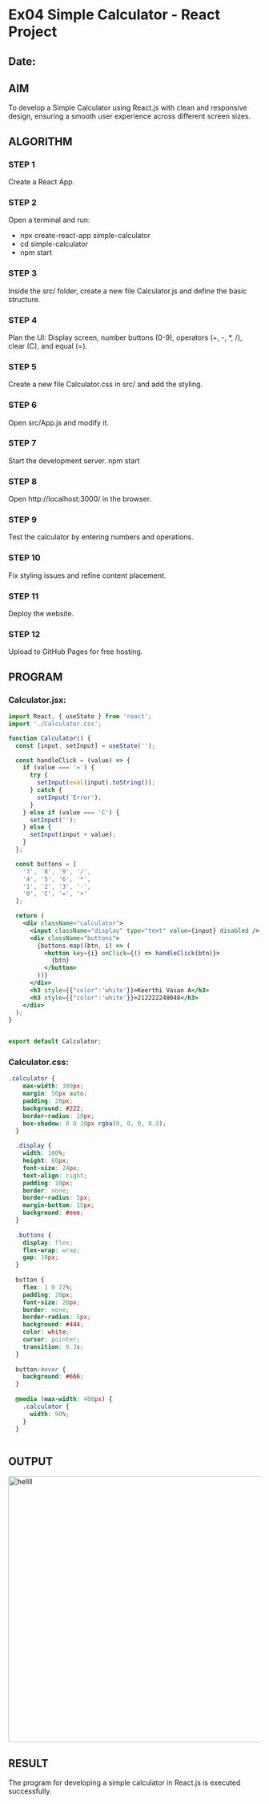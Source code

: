 # Ex04 Simple Calculator - React Project
## Date:

## AIM
To  develop a Simple Calculator using React.js with clean and responsive design, ensuring a smooth user experience across different screen sizes.

## ALGORITHM
### STEP 1
Create a React App.

### STEP 2
Open a terminal and run:
  <ul><li>npx create-react-app simple-calculator</li>
  <li>cd simple-calculator</li>
  <li>npm start</li></ul>

### STEP 3
Inside the src/ folder, create a new file Calculator.js and define the basic structure.

### STEP 4
Plan the UI: Display screen, number buttons (0-9), operators (+, -, *, /), clear (C), and equal (=).

### STEP 5
Create a new file Calculator.css in src/ and add the styling.

### STEP 6
Open src/App.js and modify it.

### STEP 7
Start the development server.
  npm start

### STEP 8
Open http://localhost:3000/ in the browser.

### STEP 9
Test the calculator by entering numbers and operations.

### STEP 10
Fix styling issues and refine content placement.

### STEP 11
Deploy the website.

### STEP 12
Upload to GitHub Pages for free hosting.

## PROGRAM
### Calculator.jsx:
```jsx
import React, { useState } from 'react';
import './Calculator.css';

function Calculator() {
  const [input, setInput] = useState('');

  const handleClick = (value) => {
    if (value === '=') {
      try {
        setInput(eval(input).toString());
      } catch {
        setInput('Error');
      }
    } else if (value === 'C') {
      setInput('');
    } else {
      setInput(input + value);
    }
  };

  const buttons = [
    '7', '8', '9', '/',
    '4', '5', '6', '*',
    '1', '2', '3', '-',
    '0', 'C', '=', '+'
  ];

  return (
    <div className="calculator">
      <input className="display" type="text" value={input} disabled />
      <div className="buttons">
        {buttons.map((btn, i) => (
          <button key={i} onClick={() => handleClick(btn)}>
            {btn}
          </button>
        ))}
      </div>
      <h3 style={{"color":'white'}}>Keerthi Vasan A</h3>
      <h3 style={{"color":'white'}}>212222240048</h3>
    </div>
  );
}


export default Calculator;

```

### Calculator.css:

```css
.calculator {
    max-width: 300px;
    margin: 50px auto;
    padding: 20px;
    background: #222;
    border-radius: 10px;
    box-shadow: 0 0 10px rgba(0, 0, 0, 0.3);
  }
  
  .display {
    width: 100%;
    height: 60px;
    font-size: 24px;
    text-align: right;
    padding: 10px;
    border: none;
    border-radius: 5px;
    margin-bottom: 15px;
    background: #eee;
  }
  
  .buttons {
    display: flex;
    flex-wrap: wrap;
    gap: 10px;
  }
  
  button {
    flex: 1 0 22%;
    padding: 20px;
    font-size: 20px;
    border: none;
    border-radius: 5px;
    background: #444;
    color: white;
    cursor: pointer;
    transition: 0.3s;
  }
  
  button:hover {
    background: #666;
  }
  
  @media (max-width: 400px) {
    .calculator {
      width: 90%;
    }
  }
  

```
## OUTPUT

<img width="672" height="531" alt="hellll" src="https://github.com/user-attachments/assets/a3c52172-db76-4bbb-9131-65cb71c480a5" />


## RESULT
The program for developing a simple calculator in React.js is executed successfully.
